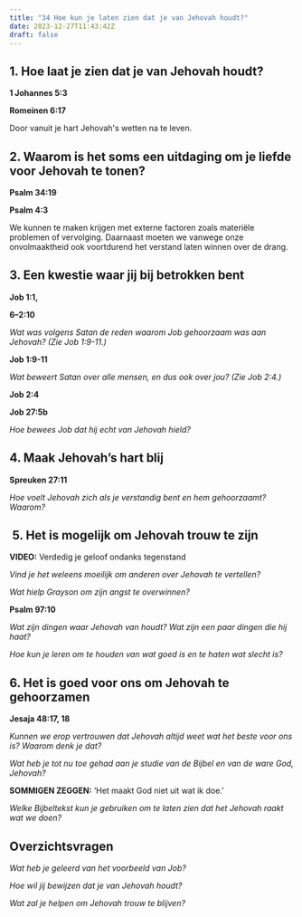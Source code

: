 ```yaml
---
title: "34 Hoe kun je laten zien dat je van Jehovah houdt?"
date: 2023-12-27T11:43:42Z
draft: false
---
```


## 1. Hoe laat je zien dat je van Jehovah houdt?

**1 Johannes 5:3**

**Romeinen 6:17**

Door vanuit je hart Jehovah's wetten na te leven.

## 2. Waarom is het soms een uitdaging om je liefde voor Jehovah te tonen?

**Psalm 34:19**

**Psalm 4:3**

We kunnen te maken krijgen met externe factoren zoals materiële problemen of vervolging. Daarnaast
moeten we vanwege onze onvolmaaktheid ook voortdurend het verstand laten winnen over de drang.

## 3. Een kwestie waar jij bij betrokken bent

**Job 1:1,**

**6–​2:10**

_Wat was volgens Satan de reden waarom Job gehoorzaam was aan Jehovah? (Zie Job 1:9-11.)_

**Job 1:9-11**

_Wat beweert Satan over alle mensen, en dus ook over jou? (Zie Job 2:4.)_

**Job 2:4**

**Job 27:5b**

_Hoe bewees Job dat hij echt van Jehovah hield?_

## 4. Maak Jehovah’s hart blij

**Spreuken 27:11**

_Hoe voelt Jehovah zich als je verstandig bent en hem gehoorzaamt? Waarom?_

##  5. Het is mogelijk om Jehovah trouw te zijn

**VIDEO:** Verdedig je geloof ondanks tegenstand

_Vind je het weleens moeilijk om anderen over Jehovah te vertellen?_

_Wat hielp Grayson om zijn angst te overwinnen?_

**Psalm 97:10**

_Wat zijn dingen waar Jehovah van houdt? Wat zijn een paar dingen die hij haat?_

_Hoe kun je leren om te houden van wat goed is en te haten wat slecht is?_

## 6. Het is goed voor ons om Jehovah te gehoorzamen

**Jesaja 48:17, 18**

_Kunnen we erop vertrouwen dat Jehovah altijd weet wat het beste voor ons is? Waarom denk je dat?_

_Wat heb je tot nu toe gehad aan je studie van de Bijbel en van de ware God, Jehovah?_

**SOMMIGEN ZEGGEN:** ‘Het maakt God niet uit wat ik doe.’

_Welke Bijbeltekst kun je gebruiken om te laten zien dat het Jehovah raakt wat we doen?_

## Overzichtsvragen

_Wat heb je geleerd van het voorbeeld van Job?_

_Hoe wil jij bewijzen dat je van Jehovah houdt?_

_Wat zal je helpen om Jehovah trouw te blijven?_
